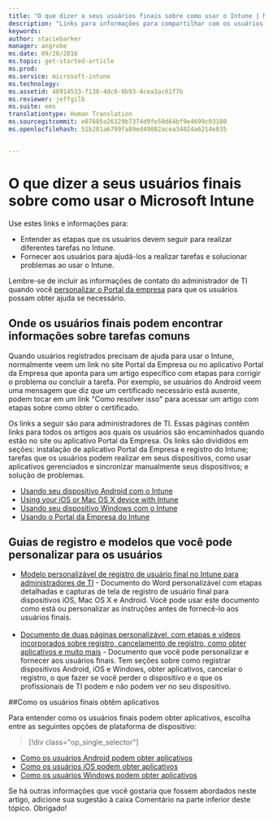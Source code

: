 ```yaml
---
title: "O que dizer a seus usuários finais sobre como usar o Intune | Microsoft Intune"
description: "Links para informações para compartilhar com os usuários finais"
keywords: 
author: staciebarker
manager: angrobe
ms.date: 09/20/2016
ms.topic: get-started-article
ms.prod: 
ms.service: microsoft-intune
ms.technology: 
ms.assetid: 48914533-f138-4dc0-8b93-4cea3ac61f7b
ms.reviewer: jeffgilb
ms.suite: ems
translationtype: Human Translation
ms.sourcegitcommit: e07685a26329b7374d9fe50d64bf9e4699c03180
ms.openlocfilehash: 51b281a6799fa89ed49082acea34024a6214e835


---
```




# O que dizer a seus usuários finais sobre como usar o Microsoft Intune

Use estes links e informações para:

- Entender as etapas que os usuários devem seguir para realizar diferentes tarefas no Intune.
- Fornecer aos usuários para ajudá-los a realizar tarefas e solucionar problemas ao usar o Intune.

Lembre-se de incluir as informações de contato do administrador de TI quando você [personalizar o Portal da empresa](/Intune/get-started/start-with-a-paid-subscription-to-microsoft-intune-step-7) para que os usuários possam obter ajuda se necessário.


## Onde os usuários finais podem encontrar informações sobre tarefas comuns

Quando usuários registrados precisam de ajuda para usar o Intune, normalmente veem um link no site Portal da Empresa ou no aplicativo Portal da Empresa que aponta para um artigo específico com etapas para corrigir o problema ou concluir a tarefa. Por exemplo, se usuários do Android veem uma mensagem que diz que um certificado necessário está ausente, podem tocar em um link "Como resolver isso" para acessar um artigo com etapas sobre como obter o certificado. 

Os links a seguir são para administradores de TI. Essas páginas contêm links para todos os artigos aos quais os usuários são encaminhados quando estão no site ou aplicativo Portal da Empresa. Os links são divididos em seções: instalação de aplicativo Portal da Empresa e registro do Intune; tarefas que os usuários podem realizar em seus dispositivos, como usar aplicativos gerenciados e sincronizar manualmente seus dispositivos; e solução de problemas.

- [Usando seu dispositivo Android com o Intune](/Intune/EndUser/using-your-android-device-with-intune)
- [Using your iOS or Mac OS X device with Intune](/Intune/EndUser/using-your-ios-or-mac-os-x-device-with-intune)
- [Usando seu dispositivo Windows com o Intune](/Intune/EndUser/using-your-windows-device-with-intune)
- [Usando o Portal da Empresa do Intune](/Intune/EndUser/using-the-intune-company-portal-website)


## Guias de registro e modelos que você pode personalizar para os usuários

- [Modelo personalizável de registro de usuário final no Intune para administradores de TI](https://gallery.technet.microsoft.com/End-user-Intune-enrollment-55dfd64a) - Documento do Word personalizável com etapas detalhadas e capturas de tela de registro de usuário final para dispositivos iOS, Mac OS X e Android. Você pode usar este documento como está ou personalizar as instruções antes de fornecê-lo aos usuários finais.</br></br>
- [Documento de duas páginas personalizável, com etapas e vídeos incorporados sobre registro, cancelamento de registro, como obter aplicativos e muito mais](https://gallery.technet.microsoft.com/Intune-End-User-Enrollment-3a0c9b0c#content) - Documento que você pode personalizar e fornecer aos usuários finais. Tem seções sobre como registrar dispositivos Android, iOS e Windows, obter aplicativos, cancelar o registro, o que fazer se você perder o dispositivo e o que os profissionais de TI podem e não podem ver no seu dispositivo.

##Como os usuários finais obtêm aplicativos

Para entender como os usuários finais podem obter aplicativos, escolha entre as seguintes opções de plataforma de dispositivo:

> [!div class="op_single_selector"]
- [Como os usuários Android podem obter aplicativos](how-your-android-users-get-their-apps.md)
- [Como os usuários iOS podem obter aplicativos](how-your-ios-users-get-their-apps.md)
- [Como os usuários Windows podem obter aplicativos](how-your-windows-users-get-their-apps.md)



Se há outras informações que você gostaria que fossem abordados neste artigo, adicione sua sugestão à caixa Comentário na parte inferior deste tópico. Obrigado!



<!--HONumber=Sep16_HO3-->


